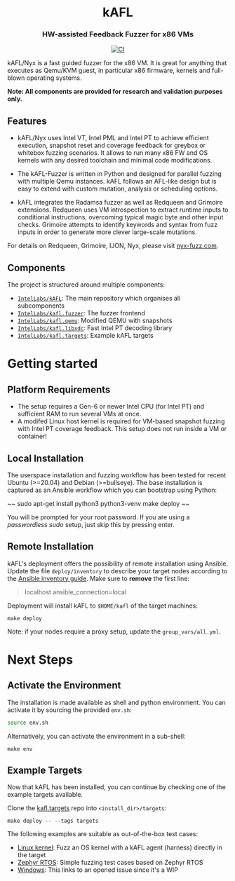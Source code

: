<h1 align="center">
  <br>kAFL</br>
</h1>

<h3 align="center">
HW-assisted Feedback Fuzzer for x86 VMs
</h3>

<p align="center">
  <a href="https://github.com/IntelLabs/kAFL/actions/workflows/CI.yml">
    <img src="https://github.com/IntelLabs/kAFL/actions/workflows/CI.yml/badge.svg" alt="CI">
  </a>
</p>

kAFL/Nyx is a fast guided fuzzer for the x86 VM. It is great for anything that
executes as Qemu/KVM guest, in particular x86 firmware, kernels and full-blown
operating systems.

**Note: All components are provided for research and validation purposes only.**

## Features

- kAFL/Nyx uses Intel VT, Intel PML and Intel PT to achieve efficient execution,
  snapshot reset and coverage feedback for greybox or whitebox fuzzing scenarios.
  It allows to run many x86 FW and OS kernels with any desired toolchain and
  minimal code modifications.

- The kAFL-Fuzzer is written in Python and designed for parallel fuzzing with
  multiple Qemu instances. kAFL follows an AFL-like design but is easy to
  extend with custom mutation, analysis or scheduling options.

- kAFL integrates the Radamsa fuzzer as well as Redqueen and Grimoire extensions.
  Redqueen uses VM introspection to extract runtime inputs to conditional
  instructions, overcoming typical magic byte and other input checks. Grimoire
  attempts to identify keywords and syntax from fuzz inputs in order to generate
  more clever large-scale mutations.

For details on Redqueen, Grimoire, IJON, Nyx, please visit [nyx-fuzz.com](https://nyx-fuzz.com).

## Components

The project is structured around multiple components:

- [`IntelLabs/kAFL`](https://github.com/IntelLabs/kAFL): The main repository which organises all subcomponents
- [`IntelLabs/kafl.fuzzer`](https://github.com/IntelLabs/kafl.fuzzer): The fuzzer frontend
- [`IntelLabs/kafl.qemu`](https://github.com/IntelLabs/kafl.qemu): Modified QEMU with snapshots
- [`IntelLabs/kafl.libxdc`](https://github.com/IntelLabs/kafl.libxdc): Fast Intel PT decoding library
- [`IntelLabs/kafl.targets`](https://github.com/IntelLabs/kafl.targets): Example kAFL targets


# Getting started

## Platform Requirements

- The setup requires a Gen-6 or newer Intel CPU (for Intel PT) and sufficient
  RAM to run several VMs at once.
- A modifed Linux host kernel is required for VM-based snapshot fuzzing with
  Intel PT coverage feedback. This setup does not run inside a VM or container!

## Local Installation

The userspace installation and fuzzing workflow has been tested for recent
Ubuntu (>=20.04) and Debian (>=bullseye). The base installation is captured
as an Ansible workflow which you can bootstrap using Python:

~~
sudo apt-get install python3 python3-venv
make deploy
~~

You will be prompted for your root password.
If you are using a _passwordless sudo_ setup, just skip this by pressing enter.

## Remote Installation

kAFL's deployment offers the possibility of remote installation using Ansible.
Update the file `deploy/inventory` to describe your target nodes according to
the [Ansible inventory guide](https://docs.ansible.com/ansible/latest/user_guide/intro_inventory.html).
Make sure to **remove** the first line:

> localhost ansible_connection=local


Deployment will install kAFL to `$HOME/kafl` of the target machines:

~~~
make deploy
~~~

Note: if your nodes require a proxy setup, update the `group_vars/all.yml`.


# Next Steps

## Activate the Environment

The installation is made available as shell and python environment. You can
activate it by sourcing the provided `env.sh`:

```sh
source env.sh
```

Alternatively, you can activate the environment in a sub-shell:

```
make env
```

## Example Targets

Now that kAFL has been installed, you can continue by checking one of the example targets available.

Clone the [kafl.targets](https://github.com/IntelLabs/kafl.targets) repo into `<install_dir>/targets`:

~~~
make deploy -- --tags targets
~~~

The following examples are suitable as out-of-the-box test cases:
- [Linux kernel](https://github.com/IntelLabs/kafl.targets/tree/master/linux-kernel): Fuzz an OS kernel with a kAFL agent (harness) directly in the target
- [Zephyr RTOS](https://github.com/IntelLabs/kafl.targets/tree/master/zephyr_x86_32): Simple fuzzing test cases based on Zephyr RTOS
- [Windows](https://github.com/IntelLabs/kAFL/issues/53): This links to an opened issue since it's a WIP
